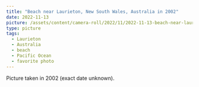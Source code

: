 ```yaml
---
title: "Beach near Laurieton, New South Wales, Australia in 2002"
date: 2022-11-13
picture: /assets/content/camera-roll/2022/11/2022-11-13-beach-near-laurieton-nsw-in-2002/beach-near-laurieton-nsw-in-2002.jpg
type: picture
tags:
  - Laurieton
  - Australia
  - beach
  - Pacific Ocean
  - favorite photo
---
```

Picture taken in 2002 (exact date unknown).